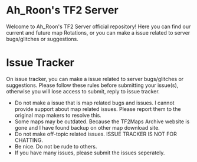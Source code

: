 # Ah_Roon's TF2 Server
Welcome to Ah_Roon's TF2 Server official repository!
Here you can find our current and future map Rotations, or you can make a issue related to server bugs/glitches or suggestions.

# Issue Tracker
On issue tracker, you can make a issue related to server bugs/glitches or suggestions.
Please follow these rules before submitting your issue(s), otherwise you will lose access to submit, reply to issue tracker.

* Do not make a issue that is map related bugs and issues. I cannot provide support about map related issues. Please report them to the original map makers to resolve this.
* Some maps may be outdated. Because the TF2Maps Archive website is gone and I have found backup on other map download site.
* Do not make off-topic related issues. ISSUE TRACKER IS NOT FOR CHATTING.
* Be nice. Do not be rude to others.
* If you have many issues, please submit the issues seperately.
